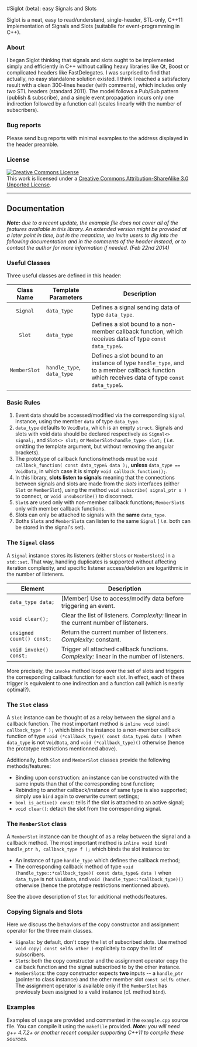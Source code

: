 #Siglot (beta): easy Signals and Slots

Siglot is a neat, easy to read/understand, single-header, STL-only, C++11 implementation of Signals and Slots (suitablle for event-programming in C++).

### About

I began Siglot thinking that signals and slots ought to be implemented simply and efficiently in C++ without calling heavy libraries like Qt, Boost or complicated headers like FastDelegates. I was surprised to find that actually, no easy standalone solution existed. I think I reached a satisfactory result with a clean 300-lines header (with comments), which includes only _two_ STL headers (standard 2011). The model follows a Pub/Sub pattern (publish & subscribe), and a single event propagation incurs only one indirection followed by a function call (scales linearly with the number of subscribers).

### Bug reports

Please send bug reports with minimal examples to the address displayed in the header preamble.

### License

<a rel="license" href="http://creativecommons.org/licenses/by-sa/3.0/deed.en_US"><img alt="Creative Commons License" style="border-width:0" src="http://i.creativecommons.org/l/by-sa/3.0/88x31.png" /></a><br />This work is licensed under a <a rel="license" href="http://creativecommons.org/licenses/by-sa/3.0/deed.en_US">Creative Commons Attribution-ShareAlike 3.0 Unported License</a>.

---

## Documentation

_**Note:** due to a recent update, the example file does not cover all of the features available in this library. An extended version might be provided at a later point in time, but in the meantime, we invite users to dig into the following documentation and in the comments of the header instead, or to contact the author for more information if needed. (Feb 22nd 2014)_

### Useful Classes

Three useful classes are defined in this header:

| Class Name   | Template Parameters | Description |
|:---:|---|---|
| `Signal`     | `data_type` | Defines a signal sending data of type `data_type`. |
| `Slot`       | `data_type` | Defines a slot bound to a non-member callback function, which receives data of type `const data_type&`. |
| `MemberSlot` | `handle_type`, `data_type` | Defines a slot bound to an instance of type `handle_type`, and to a member callback function which receives data of type `const data_type&`. |

### Basic Rules

1. Event data should be accessed/modified via the corresponding `Signal` instance, using the member `data` of type `data_type`.
1. `data_type` defaults to `VoidData`, which is an empty `struct`. Signals and slots with void data should be declared respectively as `Signal<> signal;`, and `Slot<> slot;` or `MemberSlot<handle_type> slot;` ( _i.e._ omitting the template argument, but without removing the angular brackets).
1. The prototype of callback functions/methods must be `void callback_function( const data_type& data );`, __unless__ `data_type == VoidData`, in which case it is simply `void callback_function();`.
1. In this library, **slots listen to signals** meaning that the connections between signals and slots are made from the _slots_ interfaces (either `Slot` or `MemberSlot`), using the method `void subscribe( signal_ptr s )` to connect, or `void unsubscribe()` to disconnect.
1. `Slot`s are used only with non-member callback functions; `MemberSlot`s only with member callback functions.
1. Slots can only be attached to signals with the __same__ `data_type`.
1. Boths `Slot`s and `MemberSlot`s can listen to the same `Signal` ( _i.e._ both can be stored in the signal's set).

### The `Signal` class

A `Signal` instance stores its listeners (either `Slot`s or `MemberSlot`s) in a `std::set`. That way, handling duplicates is supported without affecting iteration complexity, and specific listener access/deletion are logarithmic in the number of listeners.

| Element | Description |
|---|---|
| `data_type data;` | [Member] Use to access/modify data before triggering an event. |
| `void clear();` | Clear the list of listeners. _Complexity:_ linear in the current number of listeners. |
| `unsigned count() const;` | Return the current number of listeners. _Complexity:_ constant. |
| `void invoke() const;` | Trigger all attached callback functions. _Complexity:_ linear in the number of listeners. |

More precisely, the `invoke` method loops over the set of slots and triggers the corresponding callback function for each slot. In effect, each of these trigger is equivalent to one indirection and a function call (which is nearly optimal?).

### The `Slot` class

A `Slot` instance can be thought of as a relay between the signal and a callback function. The most important method is `inline void bind( callback_type f );` which binds the instance to a non-member callback function of type `void (*callback_type)( const data_type& data )` when `data_type` is not `VoidData`, and `void (*callback_type)()` otherwise (hence the prototype restrictions mentionned above).

Additionally, both `Slot` and `MemberSlot` classes provide the following methods/features:
+ Binding upon construction: an instance can be constructed with the same inputs than that of the corresponding `bind` function;
+ Rebinding to another callback/instance of same type is also supported; simply use `bind` again to overwrite current settings;
+ `bool is_active() const`: tells if the slot is attached to an active signal;
+ `void clear()`: detach the slot from the corresponding signal.

### The `MemberSlot` class

A `MemberSlot` instance can be thought of as a relay between the signal and a callback method. The most important method is `inline void bind( handle_ptr h, callback_type f );` which binds the slot instance to:

+ An instance of type `handle_type` which defines the callback method; 
+ The corresponding callback method of type `void (handle_type::*callback_type)( const data_type& data )` when `data_type` is not `VoidData`, and `void (handle_type::*callback_type)()` otherwise (hence the prototype restrictions mentionned above).

See the above description of `Slot` for additional methods/features.

### Copying Signals and Slots

Here we discuss the behaviors of the copy constructor and assignment operator for the three main classes.

+ `Signal`s: by default, don't copy the list of subscribed slots. Use method `void copy( const self& other )` explicitely to copy the list of subscribers.
+ `Slot`s: both the copy constructor and the assignment operator copy the callback function and the signal subscribed to by the other instance.
+ `MemberSlot`s: the copy constructor expects **two** inputs -- a `handle_ptr` (pointer to class instance) and the other member slot `const self& other`. The assignment operator is available only if the `MemberSlot` has previously been assigned to a valid instance (cf. method `bind`).

### Examples

Examples of usage are provided and commented in the `example.cpp` source file. You can compile it using the `makefile` provided.
_**Note:** you will need g++ 4.7.2+ or another recent compiler supporting C++11 to compile these sources._

